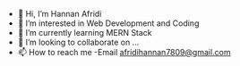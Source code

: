 - 👋 Hi, I’m Hannan Afridi
- 👀 I’m interested in Web Development and Coding
- 🌱 I’m currently learning MERN Stack
- 💞️ I’m looking to collaborate on ...
- 📫 How to reach me 
-Email afridihannan7809@gmail.com

<!---
Hannan181/Hannan181 is a ✨ special ✨ repository because its `README.md` (this file) appears on your GitHub profile.
You can click the Preview link to take a look at your changes.
--->
